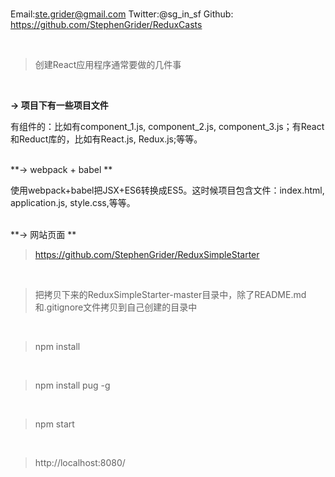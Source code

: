 <br>

Email:ste.grider@gmail.com
Twitter:@sg_in_sf
Github: https://github.com/StephenGrider/ReduxCasts

<br>

> 创建React应用程序通常要做的几件事

<br>

**→ 项目下有一些项目文件**

有组件的：比如有component_1.js, component_2.js, component_3.js；有React和Reduct库的，比如有React.js, Redux.js;等等。

<br>
**→ webpack + babel **

使用webpack+babel把JSX+ES6转换成ES5。这时候项目包含文件：index.html, application.js, style.css,等等。

<br>
**→ 网站页面 **

<br>

> https://github.com/StephenGrider/ReduxSimpleStarter

<br>

> 把拷贝下来的ReduxSimpleStarter-master目录中，除了README.md和.gitignore文件拷贝到自己创建的目录中

<br>

> npm install

<br>

> npm install pug -g

<br>

> npm start

<br>

> http://localhost:8080/

<br>







